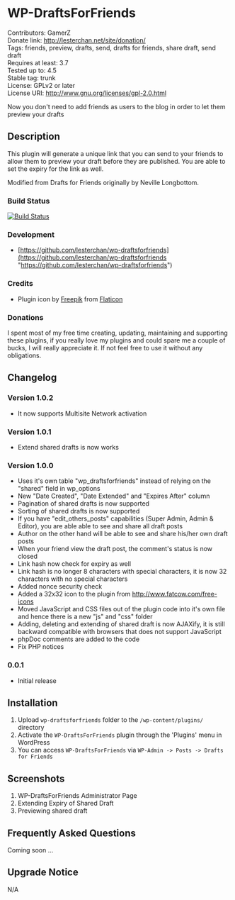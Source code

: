 # WP-DraftsForFriends
Contributors: GamerZ  
Donate link: http://lesterchan.net/site/donation/  
Tags: friends, preview, drafts, send, drafts for friends, share draft, send draft  
Requires at least: 3.7  
Tested up to: 4.5  
Stable tag: trunk  
License: GPLv2 or later  
License URI: http://www.gnu.org/licenses/gpl-2.0.html  

Now you don't need to add friends as users to the blog in order to let them preview your drafts

## Description
This plugin will generate a unique link that you can send to your friends to allow them to preview your draft before they are published. You are able to set the expiry for the link as well.

Modified from Drafts for Friends originally by Neville Longbottom.

### Build Status
[![Build Status](https://travis-ci.org/lesterchan/wp-draftsforfriends.svg?branch=master)](https://travis-ci.org/lesterchan/wp-draftsforfriends)

### Development
* [https://github.com/lesterchan/wp-draftsforfriends](https://github.com/lesterchan/wp-draftsforfriends "https://github.com/lesterchan/wp-draftsforfriends")

### Credits
* Plugin icon by [Freepik](http://www.freepik.com) from [Flaticon](http://www.flaticon.com)

### Donations
I spent most of my free time creating, updating, maintaining and supporting these plugins, if you really love my plugins and could spare me a couple of bucks, I will really appreciate it. If not feel free to use it without any obligations.

## Changelog

### Version 1.0.2
* It now supports Multisite Network activation

### Version 1.0.1
* Extend shared drafts is now works

### Version 1.0.0
* Uses it's own table "wp_draftsforfriends" instead of relying on the "shared" field in wp_options
* New "Date Created", "Date Extended" and "Expires After" column
* Pagination of shared drafts is now supported
* Sorting of shared drafts is now supported
* If you have "edit_others_posts" capabilities (Super Admin, Admin & Editor), you are able able to see and share all draft posts
* Author on the other hand will be able to see and share his/her own draft posts
* When your friend view the draft post, the comment's status is now closed
* Link hash now check for expiry as well
* Link hash is no longer 8 characters with special characters, it is now 32 characters with no special characters
* Added nonce security check
* Added a 32x32 icon to the plugin from http://www.fatcow.com/free-icons
* Moved JavaScript and CSS files out of the plugin code into it's own file and hence there is a new "js" and "css" folder
* Adding, deleting and extending of shared draft is now AJAXify, it is still backward compatible with browsers that does not support JavaScript
* phpDoc comments are added to the code
* Fix PHP notices

### 0.0.1
* Initial release

## Installation

1. Upload `wp-draftsforfriends` folder to the `/wp-content/plugins/` directory
2. Activate the `WP-DraftsForFriends` plugin through the 'Plugins' menu in WordPress
3. You can access `WP-DraftsForFriends` via `WP-Admin -> Posts -> Drafts for Friends`

## Screenshots

1. WP-DraftsForFriends Administrator Page
2. Extending Expiry of Shared Draft
3. Previewing shared draft

## Frequently Asked Questions

Coming soon ...

## Upgrade Notice

N/A